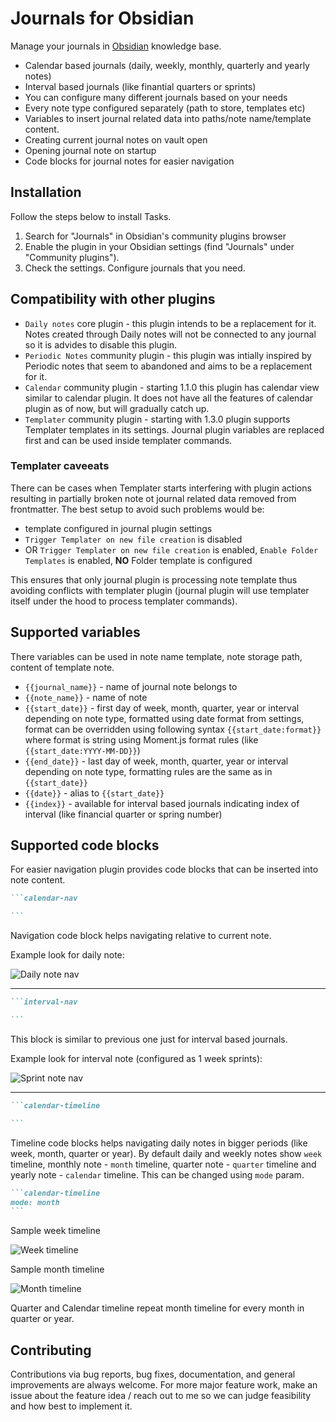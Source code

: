 # Journals for Obsidian

Manage your journals in [Obsidian](https://obsidian.md/) knowledge base.

- Calendar based journals (daily, weekly, monthly, quarterly and yearly notes)
- Interval based journals (like finantial quarters or sprints)
- You can configure many different journals based on your needs
- Every note type configured separately (path to store, templates etc)
- Variables to insert journal related data into paths/note name/template content.
- Creating current journal notes on vault open
- Opening journal note on startup
- Code blocks for journal notes for easier navigation

## Installation

Follow the steps below to install Tasks.

1. Search for "Journals" in Obsidian's community plugins browser
2. Enable the plugin in your Obsidian settings (find "Journals" under "Community plugins").
3. Check the settings. Configure journals that you need.

## Compatibility with other plugins

- `Daily notes` core plugin - this plugin intends to be a replacement for it. Notes created through Daily notes will not be connected to any journal so it is advides to disable this plugin.
- `Periodic Notes` community plugin - this plugin was intially inspired by Periodic notes that seem to abandoned and aims to be a replacement for it.
- `Calendar` community plugin - starting 1.1.0 this plugin has calendar view similar to calendar plugin. It does not have all the features of calendar plugin as of now, but will gradually catch up.
- `Templater` community plugin - starting with 1.3.0 plugin supports Templater templates in its settings. Journal plugin variables are replaced first and can be used inside templater commands.

### Templater caveeats

There can be cases when Templater starts interfering with plugin actions resulting in partially broken note ot journal related data removed from frontmatter.
The best setup to avoid such problems would be:

- template configured in journal plugin settings
- `Trigger Templater on new file creation` is disabled
- OR `Trigger Templater on new file creation` is enabled, `Enable Folder Templates` is enabled, **NO** Folder template is configured

This ensures that only journal plugin is processing note template thus avoiding conflicts with templater plugin (journal plugin will use templater itself under the hood to process templater commands).

## Supported variables

There variables can be used in note name template, note storage path, content of template note.

- `{{journal_name}}` - name of journal note belongs to
- `{{note_name}}` - name of note
- `{{start_date}}` - first day of week, month, quarter, year or interval depending on note type, formatted using date format from settings, format can be overridden using following syntax `{{start_date:format}}` where format is string using Moment.js format rules (like `{{start_date:YYYY-MM-DD}}`)
- `{{end_date}}` - last day of week, month, quarter, year or interval depending on note type, formatting rules are the same as in `{{start_date}}`
- `{{date}}` - alias to `{{start_date}}`
- `{{index}}` - available for interval based journals indicating index of interval (like financial quarter or spring number)

## Supported code blocks

For easier navigation plugin provides code blocks that can be inserted into note content.

````markdown
```calendar-nav

```
````

Navigation code block helps navigating relative to current note.

Example look for daily note:

![Daily note nav](assets/daily-nav.png)

---

````markdown
```interval-nav

```
````

This block is similar to previous one just for interval based journals.

Example look for interval note (configured as 1 week sprints):

![Sprint note nav](assets/interval-nav.png)

---

````markdown
```calendar-timeline

```
````

Timeline code blocks helps navigating daily notes in bigger periods (like week, month, quarter or year). By default daily and weekly notes show `week` timeline, monthly note - `month` timeline, quarter note - `quarter` timeline and yearly note - `calendar` timeline. This can be changed using `mode` param.

````markdown
```calendar-timeline
mode: month
```
````

Sample week timeline

![Week timeline](assets/week-timeline.png)

Sample month timeline

![Month timeline](assets/month-timeline.png)

Quarter and Calendar timeline repeat month timeline for every month in quarter or year.

## Contributing

Contributions via bug reports, bug fixes, documentation, and general improvements are always welcome. For more major feature work, make an issue about the feature idea / reach out to me so we can judge feasibility and how best to implement it.
